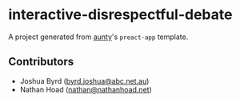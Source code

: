 # interactive-disrespectful-debate

A project generated from [aunty](https://github.com/abcnews/aunty)'s `preact-app` template.

## Contributors

- Joshua Byrd (byrd.joshua@abc.net.au)
- Nathan Hoad ([nathan@nathanhoad.net](mailto:nathan@nathanhoad.net))
